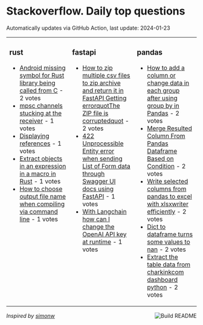 # Stackoverflow. Daily top questions 

Automatically updates via GitHub Action, last update: <!-- date starts -->2024-01-23<!-- date ends -->


<table><tr><td valign="top" width="33%">

### rust
<!-- rust starts -->
* [Android missing symbol for Rust library being called from C](https://stackoverflow.com/questions/77864870/android-missing-symbol-for-rust-library-being-called-from-c) - 2 votes
* [mpsc channels stucking at the receiver](https://stackoverflow.com/questions/77857958/mpsc-channels-stucking-at-the-receiver) - 1 votes
* [Displaying references](https://stackoverflow.com/questions/77864124/displaying-references) - 1 votes
* [Extract objects in an expression in a macro in Rust](https://stackoverflow.com/questions/77860646/extract-objects-in-an-expression-in-a-macro-in-rust) - 1 votes
* [How to choose output file name when compiling via command line](https://stackoverflow.com/questions/77857094/how-to-choose-output-file-name-when-compiling-via-command-line) - 1 votes
<!-- rust ends -->
</td><td valign="top" width="34%">


### fastapi
<!-- fastapi starts -->
* [How to zip multiple csv files to zip archive and return it in FastAPI Getting errorquotThe ZIP file is corruptedquot](https://stackoverflow.com/questions/77860398/how-to-zip-multiple-csv-files-to-zip-archive-and-return-it-in-fastapi-getting-e) - 2 votes
* [422 Unprocessible Entity error when sending List of Form data through Swagger UI docs using FastAPI](https://stackoverflow.com/questions/77859449/422-unprocessible-entity-error-when-sending-list-of-form-data-through-swagger-ui) - 1 votes
* [With Langchain how can I change the OpenAI API key at runtime](https://stackoverflow.com/questions/77857466/with-langchain-how-can-i-change-the-openai-api-key-at-runtime) - 1 votes
<!-- fastapi ends -->
</td><td valign="top" width="34%">


### pandas
<!-- pandas starts -->
* [How to add a column or change data in each group after using group by in Pandas](https://stackoverflow.com/questions/77864953/how-to-add-a-column-or-change-data-in-each-group-after-using-group-by-in-pandas) - 2 votes
* [Merge Resulted Column From Pandas Dataframe Based on Condition](https://stackoverflow.com/questions/77865964/merge-resulted-column-from-pandas-dataframe-based-on-condition) - 2 votes
* [Write selected columns from pandas to excel with xlsxwriter efficiently](https://stackoverflow.com/questions/77866553/write-selected-columns-from-pandas-to-excel-with-xlsxwriter-efficiently) - 2 votes
* [Dict to dataframe turns some values to nan](https://stackoverflow.com/questions/77865339/dict-to-dataframe-turns-some-values-to-nan) - 2 votes
* [Extract the table data from charkinkcom dashboard python](https://stackoverflow.com/questions/77864548/extract-the-table-data-from-charkink-com-dashboard-python) - 2 votes
<!-- pandas ends -->
</td></tr></table>

<a href="https://github.com/hp0404/hp0404/actions"><img src="https://github.com/hp0404/hp0404/workflows/Build%20README/badge.svg" align="right" alt="Build README"></a> <p>*Inspired by  [simonw](https://github.com/simonw/simonw)*</p>
